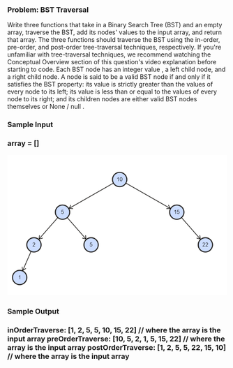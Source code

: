 <h3>Problem: BST Traversal</h3>

Write three functions that take in a Binary Search Tree (BST) and an empty array, traverse the BST,
add its nodes' values to the input array, and return that array. The three functions should traverse the
BST using the in-order, pre-order, and post-order tree-traversal techniques, respectively.
If you're unfamiliar with tree-traversal techniques, we recommend watching the Conceptual Overview
section of this question's video explanation before starting to code.
Each BST node has an integer value , a left child node, and a right child node. A node is
said to be a valid BST node if and only if it satisfies the BST property: its value is strictly greater
than the values of every node to its left; its value is less than or equal to the values of every node
to its right; and its children nodes are either valid BST nodes themselves or None / null .

<h3>Sample Input<h3>

array = []

![img.png](./assets/1648668692091-img.png)
<h3>Sample Output<h3>

inOrderTraverse: [1, 2, 5, 5, 10, 15, 22]   // where the array is the input array
preOrderTraverse: [10, 5, 2, 1, 5, 15, 22]   // where the array is the input array
postOrderTraverse: [1, 2, 5, 5, 22, 15, 10]  // where the array is the input array
